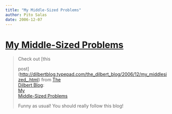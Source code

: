 ```yaml
---
title: "My Middle-Sized Problems"
author: Pito Salas
date: 2006-12-07
---
```

# [My Middle-Sized Problems](None)



>
> Check out [this  
>
> post](<http://dilbertblog.typepad.com/the_dilbert_blog/2006/12/my_middlesized_.html>)
> from [The  
> Dilbert Blog](<http://dilbertblog.typepad.com/the_dilbert_blog/>):  
>  [My  
>  Middle-Sized
> Problems](<http://dilbertblog.typepad.com/the_dilbert_blog/2006/12/my_middlesized_.html>)
>
> Funny as usual! You should really follow this blog!


